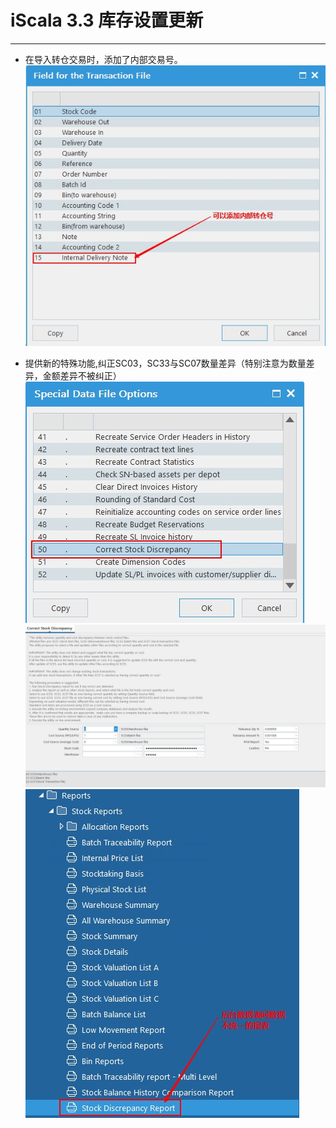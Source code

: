 # iScala 3.3 库存设置更新
************************
* 在导入转仓交易时，添加了内部交易号。
  ![](stock_add_internal_delivery_note_in_import_transfer_3.0sfp1.jpg)

* 提供新的特殊功能,纠正SC03，SC33与SC07数量差异（特别注意为数量差异，金额差异不被纠正）
  ![](stock_correct_sc33_sc07_diff_sdf50_3.0sfp1.jpg)
  ![](stock_correct_sc33_sc07_diff_sdf50_detail_3.0sfp1.jpg)
  ![](stock_correct_sc33_sc07_diff_sdf50_report_3.0sfp1.jpg)
